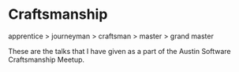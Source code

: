 # Craftsmanship
apprentice > journeyman > craftsman > master > grand master

These are the talks that I have given as a part of the Austin Software Craftsmanship Meetup.

